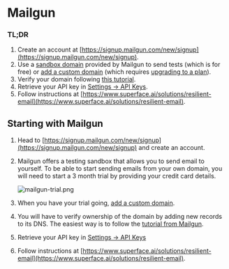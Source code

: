 # Mailgun

### TL;DR

1. Create an account at [https://signup.mailgun.com/new/signup](https://signup.mailgun.com/new/signup).
2. Use a [sandbox domain](https://app.mailgun.com/app/sending/domains/) provided by Mailgun to send tests (which is for free) or [add a custom domain](https://documentation.mailgun.com/en/latest/quickstart-sending.html#verify-your-domain) (which requires [upgrading to a plan](https://app.mailgun.com/app/billing/plans)). 
3. Verify your domain following [this tutorial](https://help.mailgun.com/hc/en-us/articles/360026833053-Domain-Verification-Walkthrough).
4. Retrieve your API key in [Settings → API Keys](https://app.mailgun.com/app/dashboard).
5. Follow instructions at [https://www.superface.ai/solutions/resilient-email](https://www.superface.ai/solutions/resilient-email).

## Starting with Mailgun

1. Head to [https://signup.mailgun.com/new/signup](https://signup.mailgun.com/new/signup) and create an account.
2. Mailgun offers a testing sandbox that allows you to send email to yourself. To be able to start sending emails from your own domain, you will need to start a 3 month trial by providing your credit card details.

    ![mailgun-trial.png](/img/tutorials/getting-api-keys/mailgun-trial.png)

3. When you have your trial going, [add a custom domain](https://documentation.mailgun.com/en/latest/quickstart-sending.html#verify-your-domain).
4. You will have to verify ownership of the domain by adding new records to its DNS. The easiest way is to follow the [tutorial from Mailgun](https://help.mailgun.com/hc/en-us/articles/360026833053-Domain-Verification-Walkthrough). 
5. Retrieve your API key in [Settings → API Keys](https://app.mailgun.com/app/dashboard)
6. Follow instructions at [https://www.superface.ai/solutions/resilient-email](https://www.superface.ai/solutions/resilient-email).